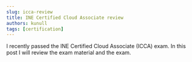 ```yaml
---
slug: icca-review
title: INE Certified Cloud Associate review
authors: kunull
tags: [certification]
---
```


I recently passed the INE Certified Cloud Associate (ICCA) exam. In this post I will review the exam material and the exam.

<!-- truncate -->
